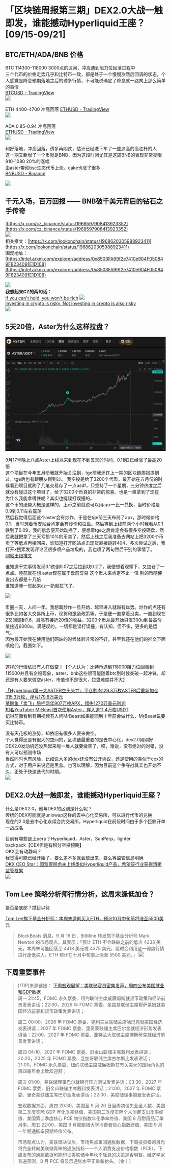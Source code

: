 # 「区块链周报第三期」DEX2.0大战一触即发，谁能撼动Hyperliquid王座？[09/15-09/21]
## BTC/ETH/ADA/BNB 价格

BTC 114300-118000 3000点的区间，冲高遇到阻力位回落过程中  
三个代币的价格走势几乎和比特币一致，都是处于一个慢慢涨然后回调的状态，个人感觉是降息预期落地之后的诱多行情，不可能说确定了降息就一路向上那么简单的事情  
[BTCUSD - TradingView](https://cn.tradingview.com/chart/YXZixbKv/?symbol=BTC)  
![](/imgs/web3/blockchain-weekly-report/2025-09-15/btc.png)  

ETH 4400-4700 冲高回落
[ETHUSD - TradingView](https://cn.tradingview.com/chart/YXZixbKv/?symbol=BTC)  
![](/imgs/web3/blockchain-weekly-report/2025-09-15/eth.png)  

ADA 0.85-0.94 冲高回落  
[ETHUSD - TradingView](https://cn.tradingview.com/chart/YXZixbKv/?symbol=BTC)  
![](/imgs/web3/blockchain-weekly-report/2025-09-15/ada.png)

利好落地，冲高回落，诱多再阴跌，估计已经洗下车了一些追高的高杠杆的人  
这一期又新增了一个币就是BNB，因为这段时间尤其是这周BNB的表现非常亮眼  
910-1080 20%的涨幅   
由aster带动bsc生态代币上涨，cake也涨了很多  
[BNBUSD - Binance](https://www.binance.com/zh-CN/trade/BNB_USDT?_from=markets&type=spot)  

![](/imgs/web3/blockchain-weekly-report/2025-09-15/bnb.png)

## 千元入场，百万回报 —— BNB破千美元背后的钻石之手传奇

[https://x.com/cz_binance/status/1968597908413923352](https://x.com/cz_binance/status/1968597908413923352)  
![](/imgs/web3/blockchain-weekly-report/2025-09-15/cz-bnb-1000.png)  
相关推文：[https://x.com/lookonchain/status/1968620305988923411](https://x.com/lookonchain/status/1968620305988923411)  
围观地址：[https://intel.arkm.com/explorer/address/0x8503FA99f2e7410e904F050849F8234091E1D108](https://intel.arkm.com/explorer/address/0x8503FA99f2e7410e904F050849F8234091E1D108)  

![](/imgs/web3/blockchain-weekly-report/2025-09-15/bnb-1-to-1000.png)  
**我想起来CZ的两句话：**  
[If you can't hold, you won't be rich](https://x.com/czbinanceprd/status/1969245470791721455)
![](/imgs/web3/blockchain-weekly-report/2025-09-15/hold-and-rich.png)  
[Investing in crypto is risky, Not investing in crypto is also risky](https://x.com/czbinanceprd/status/1968232935011860966)  
![](/imgs/web3/blockchain-weekly-report/2025-09-15/cz-risk.png)

## 5天20倍，Aster为什么这样拉盘？
![](docs/public/imgs/web3/blockchain-weekly-report/2025-09-15/aster.png)  

9月17号晚上八点Aster上线以来到现在不到五天的时间，0.1到2已经涨了最高20倍     
这个项目在今年五月份我就开始关注到，tge前我还在上一期的区块链周报提到过，tge后也有跟朋友聊到过。
我空投是给了3200个代币，最开始在五月份的时候看到项目就刷了几笔交易存了一点usdf，只坚持了一个星期，三分钟热度之后就没有碰过这个项目了，给了3200个币真的非常的惊喜。也是一直拿到了现在   
为什么我能拿得住呢？其实也挺误打误撞的。   
这个币的涨势大概是这样的，上币之前就说可以用apx一比一兑换，当时价格是0.9到0.11左右震荡   
然后我觉得后面这个aster会有炒作，于是在tge前三天布局了apx，那时候价格0.1，当时想着币安站台肯定会有炒作和拉盘。然后等到上线前两个小时我看从0.1跌到了0.09，我的信念便开始动摇了，便想着tge之后肯定会有很多空投砸盘，然后我就把拿了三天亏损10%的币卖了。然后上线之后我准备去网站上把3200个币卖了等低点再接回来，谁知道打开网站点击现货直接跳转404，多次尝试之后，我打开x搜索发现评论区很多喷产品垃圾的，我也喷了两句然后干别的事情了。  
[网站出错推文](https://x.com/aster_dex/status/1968291355412849067?s=46)  

谁知道干完事情发现0.1跌倒0.07之后拉到块0.2了，我便想着观望下，又加仓了一点点。睡前就在想 aster现在属于盘前交易 这个币未来肯定不止一倍 别的币随便说出去都是十几倍  
谁知道睡一觉起来cz一奶就拉飞了。  

![](/imgs/web3/blockchain-weekly-report/2025-09-15/cz-aster.png)  

币圈一天，人间一年。我想着炒作一旦开始，越早进入就越有优势。炒作的点还有很多比如各大交易所上币，现货和激励政策等。于是便一直拿着没卖，一直到现在2又回调到1.6，最高有接近20倍的收益。3200个币从最开始只值300u到最高价值接近6000u。满感叹的。一切都是误打误撞，有认知，但不多，更多的是运气。  
因为最开始我在使用他们网站的时候体验非常的不好，甚至我还在他们的推文下面喷他们，截图如下。   

![](/imgs/web3/blockchain-weekly-report/2025-09-15/aster-me.jpg)  
  

这样的行情依旧有人在做空！【个人认为：比特币遇到118000阻力位回撤到115000并且有企稳现象，aster，bnb这些很可能随着btc到时候突破一起冲锋，却还是有人要来做空aster，市值也不是很大，拉盘难度并不大】

[「Hyperliquid第一大ASTER空头头寸」平仓割肉129.3万枚ASTER后重新加仓315.3万枚，浮亏179.8万美元](https://x.com/ai_9684xtpa/status/1969584516970041446)  
[某鲸鱼「卖飞」质押两年907万枚APX，错失1270万美元利润](https://x.com/EmberCN/status/1969577436842246208)  
[知名YouTuber MrBeast首次使用Aster，存入逾11.4万枚USDT](https://x.com/OnchainLens/status/1969560461684457696)  
记得前面看到有期视频有人问MrBeast如果能回到十年前会做什么，MrBeast说要买比特币。

没有天花板的涨势，却依旧有很多人要来做空。  
个人觉得还是有很大的空间的，区块链最重要的是去中心化，dex2.0刚刚好  
DEX2.0发动机还没热起来呢一堆人就要做空了，哎，难说，没有绝对的对错，没有人可以预测市场  
当然同时也有风险，比如说大多的dex还没有公开协议，还是使用的类似于cex的方式，对于用户来说还是黑盒。也可以理解，因为目前这个争夺战其实也开始不久，正处于快速迭代的时期。  
![](/imgs/web3/blockchain-weekly-report/2025-09-15/aster.png)  


## DEX2.0大战一触即发，谁能撼动Hyperliquid王座？

什么是DEX2.0，他与DEX的区别是什么呢？  
传统的DEX可能就是uniswap这样的去中心化交易所，可以进行代币的兑换  
现在的2.0是去中心化永续合约交易所，Hyperliquid在前段时间由于多个巨鲸开单一战成名  

目前有哪些链上perp？Hyperliquid，Aster，SunPerp，lighter   
backpack【CEX但是有积分空投预期】  
OKX会有动静吗？  
我觉得可能已经开始了，要么差不多就会放出来，要么等监管信息明确  
[OKX CEO Star：因监管顾虑未上线类似Hyperliquid产品，希望该行业获得清晰监管框架](https://x.com/star_okx/status/1969591434652369351)  
![](/imgs/web3/blockchain-weekly-report/2025-09-15/okx-star.png)  

## Tom Lee 策略分析师行情分析，这周末逢低加仓？

是否是底部？拭目以待  

[Tom Lee旗下基金分析师：本周末逢低买入ETH，预计10月中旬前将涨至5500美元](https://www.theblockbeats.info/flash/312500)  
> BlockBeats 消息，9 月 16 日，BitMine 转发旗下基金分析师 Mark Newton 的市场观点，其表示：「预计 ETH 不会跌破之前的低点 4233 美元，本周末可能回落至 4418 美元或 4375 美元，届时会利用这一弱势行情进行逢低买入。ETH 预计在十月中旬前上涨至 5500 美元。」
![](/imgs/web3/blockchain-weekly-report/2025-09-15/tom-lee.png)  

## 下周重要事件

> [!TIP]来源链接：
> [下周宏观展望：美联储官员密集发声，周四公布美国就业和GDP数据](https://www.theblockbeats.info/flash/313117)  
> 周一 21:45，FOMC 永久票委、纽约联储主席威廉姆斯就货币政策和经济前景发表讲话；22:00，2025 年 FOMC 票委、圣路易联储主席穆萨莱姆就美国经济前景和货币政策发表讲话；
> 
> 周二 00:00，2026 年 FOMC 票委、克利夫兰联储主席哈玛克就美国经济发表讲话；2027 年 FOMC 票委、里奇蒙联储主席巴尔金就经济形势发表讲话；22:00，2027 年 FOMC 票委、亚特兰大联储主席博斯蒂克就经济前景发表讲话；
> 
> 周四 04:10，2027 年 FOMC 票委、旧金山联储主席戴利发表讲话；20:20，2025 年 FOMC 票委、芝加哥联储主席古尔斯比发表讲话；21:00，FOMC 永久票委、纽约联储主席威廉姆斯在有关美元的国际角色的第四届年会上致欢迎辞；
> 
> 周五 01:00，美联储理事巴尔就银行压力测试发表讲话；03:30，2027 年 FOMC 票委、旧金山联储主席戴利发表讲话；21:00，2027 年 FOMC 票委、里奇蒙联储主席巴尔金发表讲话；22:00，美联储理事鲍曼发表讲话。
> 
> 宏观数据方面，周四 20:30，美国至 9 月 20 日当周初请失业金人数、美国第二季度实际 GDP 年化季率终值、美国第二季度实际个人消费支出季率终值、美国第二季度核心 PCE 物价指数年化季率终值、美国 8 月耐用品订单月率。周五 22:00，美国 9 月密歇根大学消费者信心指数终值、美国 9 月一年期通胀率预期终值公布。
> 
> 市场观点认为，美联储决议后，市场焦点重回通胀数据，下周投资者的目光将完全转向美联储青睐的通胀指标——个人消费支出价格指数（PCE）。下周发布的通胀数据可能印证美联储今年秋季降息的决策是否明智。经济学家普遍预测，8 月 PCE 将显示通胀水平正重新抬头。（金十）


